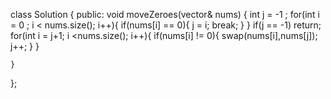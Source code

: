 
class Solution {
public:
    void moveZeroes(vector<int>& nums) {
        int j = -1 ;
        for(int i = 0 ; i < nums.size(); i++){
            if(nums[i] == 0){
                j = i;
                break;
            }
        }
        if(j == -1) return;
            for(int i = j+1; i <nums.size(); i++){
                if(nums[i] != 0){
                    swap(nums[i],nums[j]);
                    j++;
                }
            }
        
        
    }
};

